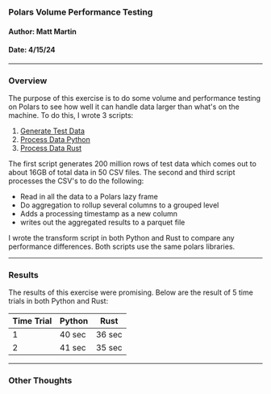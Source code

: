 ### Polars Volume Performance Testing
#### Author: Matt Martin
#### Date: 4/15/24

<hr>
<h3>Overview</h3>
The purpose of this exercise is to do some volume and performance testing on Polars to see how well it can handle data larger than what's on the machine. To do this, I wrote 3 scripts:

1. [Generate Test Data](./gen_volume_data.py)
2. [Process Data Python](./process_data.py)
3. [Process Data Rust](./polars_r/src/main.rs)

The first script generates 200 million rows of test data which comes out to about 16GB of total data in 50 CSV files. The second and third script processes the CSV's to do the following:

- Read in all the data to a Polars lazy frame
- Do aggregation to rollup several columns to a grouped level
- Adds a processing timestamp as a new column
- writes out the aggregated results to a parquet file

I wrote the transform script in both Python and Rust to compare any performance differences. Both scripts use the same polars libraries.

<hr>
<h3>Results</h3>
The results of this exercise were promising. Below are the result of 5 time trials in both Python and Rust:

| Time Trial | Python | Rust |
| ---------- | ------ | ---- |
| 1          | 40 sec | 36 sec |
| 2          | 41 sec | 35 sec |


<hr>
<h3>Other Thoughts</h3>
